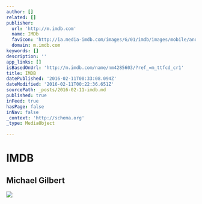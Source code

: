 ```yaml
---
author: []
related: []
publisher:
  url: 'http://m.imdb.com'
  name: IMDb
  favicon: 'http://ia.media-imdb.com/images/G/01/imdb/images/mobile/android-mobile-196x196-1358942022._CB361295825_.png'
  domain: m.imdb.com
keywords: []
description: ''
app_links: []
isBasedOnUrl: 'http://m.imdb.com/name/nm4285603/?ref_=m_ttfcd_cr1'
title: IMDB
datePublished: '2016-02-11T00:33:08.094Z'
dateModified: '2016-02-11T00:22:36.651Z'
sourcePath: _posts/2016-02-11-imdb.md
published: true
inFeed: true
hasPage: false
inNav: false
_context: 'http://schema.org'
_type: MediaObject

---
```

# IMDB

<article style=""><h1>Michael Gilbert</h1><img src="http://ia.media-imdb.com/images/M/MV5BMTU5Mzk0NDcwMF5BMl5BanBnXkFtZTgwMzIwMDMwMzE@._V1_UY1200_CR154,0,630,1200_AL_.jpg" /></article>
